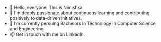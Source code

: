 - 👋 Hello, everyone! This is Nimishka. 
- 👀 I'm deeply passionate about continuous learning and contributing positively to data-driven initiatives. 
- 🌱 I’m currently persuing Bachelors in Technology in Computer Science and Engineering
- 📫 Get in touch with me on LinkedIn.

<!---
ThisIsNimishka/ThisIsNimishka is a ✨ special ✨ repository because its `README.md` (this file) appears on your GitHub profile.
You can click the Preview link to take a look at your changes.
--->
